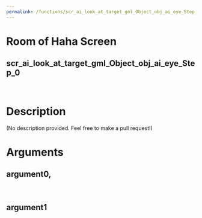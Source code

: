 ```yaml
---
permalink: /functions/scr_ai_look_at_target_gml_Object_obj_ai_eye_Step_0
---
```

# Room of Haha Screen  
## scr_ai_look_at_target_gml_Object_obj_ai_eye_Step_0  
&nbsp;  
# Description  
(No description provided. Feel free to make a pull request!) 
&nbsp;  
# Arguments
## argument0, 

&nbsp;  
## argument1

&nbsp;  


